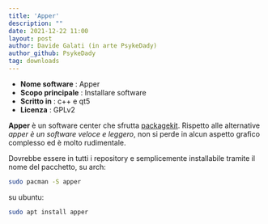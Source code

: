 ```yaml
---
title: 'Apper'
description: ""
date: 2021-12-22 11:00
layout: post
author: Davide Galati (in arte PsykeDady)
author_github: PsykeDady
tag: downloads
---
```


- **Nome software**   : Apper
- **Scopo principale** : Installare software
- **Scritto in** : c++ e qt5
- **Licenza** : GPLv2

**Apper** è un software center che sfrutta [packagekit](https://feed.linuxpeople.org/posts/packagekit-pt1). Rispetto alle alternative *apper è un software veloce e leggero*, non si perde in alcun aspetto grafico complesso ed è molto rudimentale.  

Dovrebbe essere in tutti i repository e semplicemente installabile tramite il nome del pacchetto, su arch:  

```bash
sudo pacman -S apper 
```

su ubuntu:  

```bash
sudo apt install apper
```
